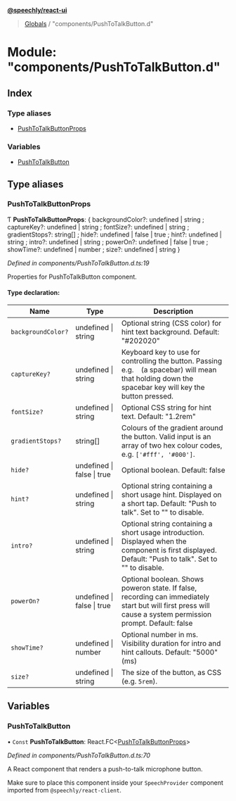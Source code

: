 **[@speechly/react-ui](../README.md)**

> [Globals](../README.md) / "components/PushToTalkButton.d"

# Module: "components/PushToTalkButton.d"

## Index

### Type aliases

* [PushToTalkButtonProps](_components_pushtotalkbutton_d_.md#pushtotalkbuttonprops)

### Variables

* [PushToTalkButton](_components_pushtotalkbutton_d_.md#pushtotalkbutton)

## Type aliases

### PushToTalkButtonProps

Ƭ  **PushToTalkButtonProps**: { backgroundColor?: undefined \| string ; captureKey?: undefined \| string ; fontSize?: undefined \| string ; gradientStops?: string[] ; hide?: undefined \| false \| true ; hint?: undefined \| string ; intro?: undefined \| string ; powerOn?: undefined \| false \| true ; showTime?: undefined \| number ; size?: undefined \| string  }

*Defined in components/PushToTalkButton.d.ts:19*

Properties for PushToTalkButton component.

#### Type declaration:

Name | Type | Description |
------ | ------ | ------ |
`backgroundColor?` | undefined \| string | Optional string (CSS color) for hint text background. Default: "#202020" |
`captureKey?` | undefined \| string | Keyboard key to use for controlling the button. Passing e.g. ` ` (a spacebar) will mean that holding down the spacebar key will key the button pressed. |
`fontSize?` | undefined \| string | Optional CSS string for hint text. Default: "1.2rem" |
`gradientStops?` | string[] | Colours of the gradient around the button. Valid input is an array of two hex colour codes, e.g. `['#fff', '#000']`. |
`hide?` | undefined \| false \| true | Optional boolean. Default: false |
`hint?` | undefined \| string | Optional string containing a short usage hint. Displayed on a short tap. Default: "Push to talk". Set to "" to disable. |
`intro?` | undefined \| string | Optional string containing a short usage introduction. Displayed when the component is first displayed. Default: "Push to talk". Set to "" to disable. |
`powerOn?` | undefined \| false \| true | Optional boolean. Shows poweron state. If false, recording can immediately start but will first press will cause a system permission prompt. Default: false |
`showTime?` | undefined \| number | Optional number in ms. Visibility duration for intro and hint callouts. Default: "5000" (ms) |
`size?` | undefined \| string | The size of the button, as CSS (e.g. `5rem`). |

## Variables

### PushToTalkButton

• `Const` **PushToTalkButton**: React.FC\<[PushToTalkButtonProps](_components_pushtotalkbutton_d_.md#pushtotalkbuttonprops)>

*Defined in components/PushToTalkButton.d.ts:70*

A React component that renders a push-to-talk microphone button.

Make sure to place this component inside your `SpeechProvider` component imported from `@speechly/react-client`.
